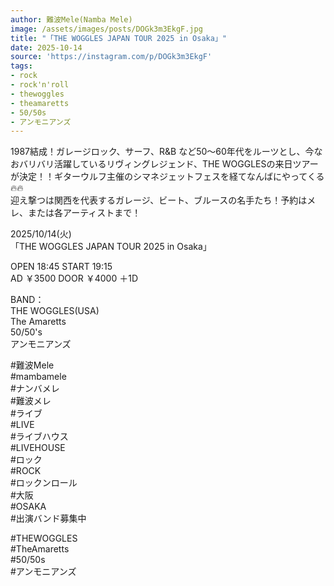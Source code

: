 ```yaml
---
author: 難波Mele(Namba Mele)
image: /assets/images/posts/DOGk3m3EkgF.jpg
title: "「THE WOGGLES JAPAN TOUR 2025 in Osaka」"
date: 2025-10-14
source: 'https://instagram.com/p/DOGk3m3EkgF'
tags:
- rock
- rock'n'roll
- thewoggles
- theamaretts
- 50/50s
- アンモニアンズ
---
```

1987結成！ガレージロック、サーフ、R&B など50〜60年代をルーツとし、今なおバリバリ活躍しているリヴィングレジェンド、THE WOGGLESの来日ツアーが決定！！ギターウルフ主催のシマネジェットフェスを経てなんばにやってくる🔥🔥<br>
迎え撃つは関西を代表するガレージ、ビート、ブルースの名手たち！予約はメレ、または各アーティストまで！

2025/10/14(火)<br>
「THE WOGGLES JAPAN TOUR 2025 in Osaka」

OPEN 18:45 START 19:15<br>
AD ￥3500 DOOR ￥4000 ＋1D

BAND：<br>
THE WOGGLES(USA)<br>
The Amaretts<br>
50/50's<br>
アンモニアンズ

#難波Mele<br>
#mambamele<br>
#ナンバメレ<br>
#難波メレ<br>
#ライブ<br>
#LIVE<br>
#ライブハウス<br>
#LIVEHOUSE<br>
#ロック<br>
#ROCK<br>
#ロックンロール<br>
#大阪<br>
#OSAKA<br>
#出演バンド募集中

#THEWOGGLES<br>
#TheAmaretts<br>
#50/50s<br>
#アンモニアンズ